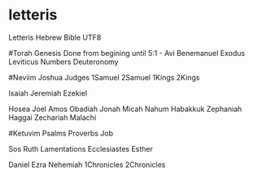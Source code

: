# letteris
Letteris Hebrew Bible UTF8


#Torah
Genesis Done from begining until 5:1  - Avi Benemanuel
Exodus 
Leviticus 
Numbers 
Deuteronomy 

#Neviim
Joshua 
Judges 
1Samuel 
2Samuel 
1Kings 
2Kings 

Isaiah 
Jeremiah 
Ezekiel 

Hosea 
Joel 
Amos 
Obadiah 
Jonah 
Micah 
Nahum 
Habakkuk 
Zephaniah 
Haggai 
Zechariah 
Malachi 

#Ketuvim
Psalms 
Proverbs 
Job 

Sos 
Ruth 
Lamentations 
Ecclesiastes 
Esther 

Daniel 
Ezra 
Nehemiah 
1Chronicles 
2Chronicles 
